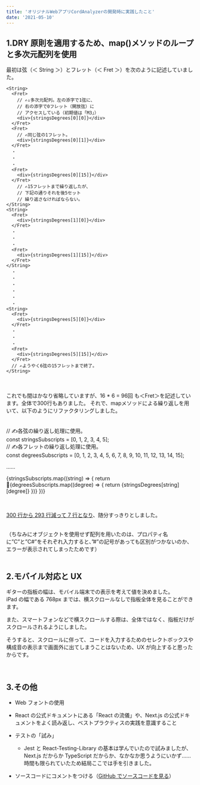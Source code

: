 ```yaml
---
title: 'オリジナルWebアプリCordAnalyzerの開発時に実践したこと'
date: '2021-05-10'
---
```


<!-- <link href="/styles/utils.module.css" rel="stylesheet"></link> -->

## 1.DRY 原則を適用するため、map()メソッドのループと多次元配列を使用

最初は弦（＜ String ＞）とフレット（＜ Fret ＞）を次のように記述していました。

```javascript
<String>
  <Fret>
    // ✍️↓多次元配列。左の添字で1弦に、
    // 右の添字で0フレット（開放弦）に
    // アクセスしている（初期値は「M3」）
    <div>{stringsDegrees[0][0]}</div>
  </Fret>
  <Fret>
    // ✍️同じ弦の1フレット。
    <div>{stringsDegrees[0][1]}</div>
  </Fret>
  ・
  ・
  ・
  <Fret>
    <div>{stringsDegrees[0][15]}</div>
  </Fret>
    // ✍️15フレットまで繰り返したが、
    // 下記の通りそれを後5セット
    // 繰り返さなければならない。
</String>
<String>
  <Fret>
    <div>{stringsDegrees[1][0]}</div>
  </Fret>
  ・
  ・
  ・
  <Fret>
    <div>{stringsDegrees[1][15]}</div>
  </Fret>
</String>
  ・
  ・
  ・
  ・
  ・
  ・
<String>
  <Fret>
    <div>{stringsDegrees[5][0]}</div>
  </Fret>
  ・
  ・
  ・
  <Fret>
    <div>{stringsDegrees[5][15]}</div>
  </Fret>
  // ✍️ようやく6弦の15フレットまで終了。
</String>
```

<br>
<br>
これでも間はかなり省略していますが、16 * 6 = 96回 も＜Fret＞を記述しています。全体で300行もありました。
それで、mapメソッドによる繰り返しを用いて、以下のようにリファクタリングしました。
<br>
<br>
<br>
// ✍️各弦の繰り返し処理に使用。<br>
const stringsSubscripts = [0, 1, 2, 3, 4, 5];<br>
// ✍️各フレットの繰り返し処理に使用。<br>
const degreesSubscripts = [0, 1, 2, 3, 4, 5, 6, 7, 8, 9, 10, 11, 12, 13, 14, 15];

……

{stringsSubscripts.map((string) => {
return <String>{degreesSubscripts.map((degree) => {
return <Fret>{stringsDegrees[string][degree]}</Fret>
})}</String>
})}

<br>

<u>300 行から 293 行減って 7 行となり</u>、随分すっきりとしました。

<br>
（ちなみにオブジェクトを使用せず配列を用いたのは、プロパティ名に”C”と”C#”をそれぞれ入力すると、”#”の記号があっても区別がつかないのか、エラーが表示されてしまったためです）

<br>
<br>

## 2.モバイル対応と UX

ギターの指板の幅は、モバイル端末での表示を考えて値を決めました。  
iPad の幅である 768px までは、横スクロールなしで指板全体を見ることができます。

また、スマートフォンなどで横スクロールする際は、全体ではなく、指板だけがスクロールされるようにしました。

そうすると、スクロールに伴って、コードを入力するためのセレクトボックスや構成音の表示まで画面外に出てしまうことはないため、UX が向上すると思ったからです。

<br>

## 3.その他

- Web フォントの使用

- React の公式ドキュメントにある「React の流儀」や、Next.js の公式ドキュメントをよく読み返し、ベストプラクティスの実践を意識すること

- テストの「試み」

  - Jest と React-Testing-Library の基本は学んでいたので試みましたが、Next.js だからか TypeScript だからか、なかなか思うようにいかず......時間も限られていたため結局ここでは手を引きました。

- ソースコードにコメントをつける（​​​​​​​​​​​​​​​[GitHub でソースコードを見る](https://github.com/BBC-Radiance/nextts-blog/blob/main/pages/posts/cordAnalyzer.tsx)）
